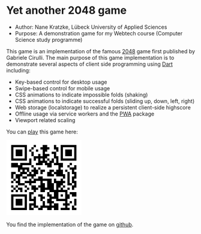 # Yet another 2048 game

- Author: Nane Kratzke, Lübeck University of Applied Sciences
- Purpose: A demonstration game for my Webtech course (Computer Science study programme)

This game is an implementation of the famous 
[2048](https://en.wikipedia.org/wiki/2048_(video_game)) game first published by
Gabriele Cirulli.  The main purpose of this game implementation is 
to demonstrate several aspects of client side programming 
using [Dart](https://www.dartlang.org/) including:

- Key-based control for desktop usage
- Swipe-based control for mobile usage
- CSS animations to indicate impossible folds (shaking)
- CSS animations to indicate successful folds (sliding up, down, left, right)
- Web storage (localstorage) to realize a persistent client-side highscore
- Offline usage via service workers and the [PWA](https://pub.dartlang.org/packages/pwa) package
- Viewport related scaling

You can [play](https://www.nkode.io/assets/webtech/demos/ya2048/) this game here:

![](qr.png)

You find the implementation of the game on [github](https://github.com/nkratzke/ya2048).
